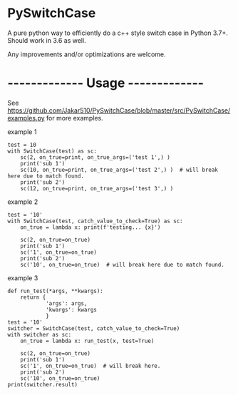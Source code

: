 # PySwitchCase
A pure python way to efficiently do a c++ style switch case in Python 3.7+. Should work in 3.6 as well.

Any improvements and/or optimizations are welcome.


# ------------- Usage -------------
See https://github.com/Jakar510/PySwitchCase/blob/master/src/PySwitchCase/examples.py for more examples.

example 1

    test = 10
    with SwitchCase(test) as sc:
        sc(2, on_true=print, on_true_args=('test 1',) )
        print('sub 1')
        sc(10, on_true=print, on_true_args=('test 2',) )  # will break here due to match found.
        print('sub 2')
        sc(12, on_true=print, on_true_args=('test 3',) )

example 2

    test = '10'
    with SwitchCase(test, catch_value_to_check=True) as sc:
        on_true = lambda x: print(f'testing... {x}')

        sc(2, on_true=on_true)
        print('sub 1')
        sc('1', on_true=on_true)
        print('sub 2')
        sc('10', on_true=on_true)  # will break here due to match found.

example 3
    
    def run_test(*args, **kwargs):
        return {
                'args': args,
                'kwargs': kwargs
                }
    test = '10'
    switcher = SwitchCase(test, catch_value_to_check=True)
    with switcher as sc:
        on_true = lambda x: run_test(x, test=True)

        sc(2, on_true=on_true)
        print('sub 1')
        sc('1', on_true=on_true)  # will break here.
        print('sub 2')
        sc('10', on_true=on_true)
    print(switcher.result)